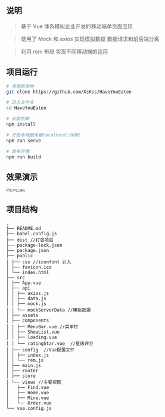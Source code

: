 ## 说明

> 基于 Vue 体系模拟企业开发的移动端单页面应用

> 使用了 Mock 和 axios 实现模拟数据 数据请求和前后端分离

> 利用 rem 布局 实现不同移动端的适用

## 项目运行

```bash
# 克隆到本地
git clone https://github.com/XsKss/HaveYouEaten

# 进入文件夹
cd HaveYouEaten

# 安装依赖
npm install

# 开启本地服务器localhost:8088
npm run serve

# 发布环境
npm run build
```

## 效果演示

<img src="https://gitee.com/xskss/image/raw/master/%E5%90%83%E4%BA%86%E5%90%97%E4%BA%8C%E7%BB%B4%E7%A0%81.png" alt="吃了吗二维码" style="zoom:50%;" />

## 项目结构

```
.
├── README.md
├── babel.config.js
├── dist //打包项目
├── package-lock.json
├── package.json
├── public
│ ├── css //iconfont 引入
│ ├── favicon.ico
│ └── index.html
├── src
│ ├── App.vue
│ ├── api
│ │ ├── axios.js
│ │ ├── data.js
│ │ ├── mock.js
│ │ └── mockServerData //模拟数据
│ ├── assets
│ ├── components
│ │ ├── MenuBar.vue //菜单栏
│ │ ├── ShowList.vue
│ │ ├── loading.vue
│ │ └── ratingStar.vue  //星级评分
│ ├── config  //Vue配置文件
│ │ ├── index.js
│ │ └── rem.js
│ ├── main.js
│ ├── router
│ ├── store
│ └── views //主要视图
│   ├── Find.vue
│   ├── Home.vue
│   ├── Mine.vue
│   └── Order.vue
└── vue.config.js
```
